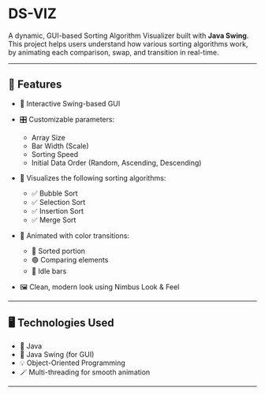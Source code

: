 # DS-VIZ

A dynamic, GUI-based Sorting Algorithm Visualizer built with **Java Swing**.  
This project helps users understand how various sorting algorithms work, by animating each comparison, swap, and transition in real-time.

---

## 🚀 Features

- 🎨 Interactive Swing-based GUI
- 🎛 Customizable parameters:
  - Array Size
  - Bar Width (Scale)
  - Sorting Speed
  - Initial Data Order (Random, Ascending, Descending)
    
- 🧠 Visualizes the following sorting algorithms:
  - ✅ Bubble Sort
  - ✅ Selection Sort
  - ✅ Insertion Sort
  - ✅ Merge Sort
    
- 🌈 Animated with color transitions:
  - 🔴 Sorted portion
  - 🟢 Comparing elements
  - 🔵 Idle bars
- 🖼 Clean, modern look using Nimbus Look & Feel

---

## 🖥️ Technologies Used

- 🧾 Java
- 🧰 Java Swing (for GUI)
- 💡 Object-Oriented Programming
- 🪄 Multi-threading for smooth animation

---

